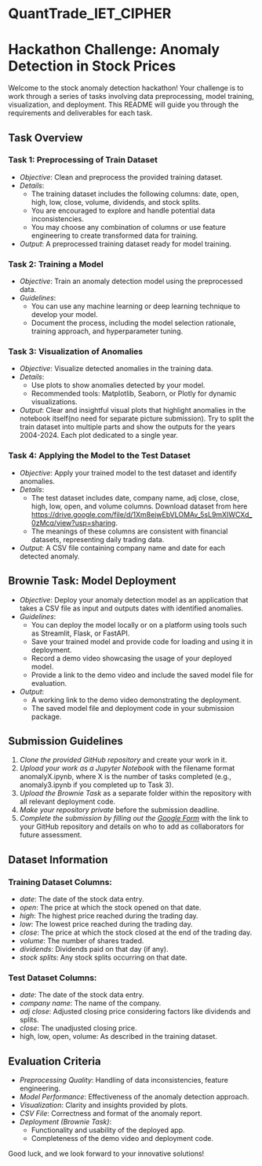 # QuantTrade_IET_CIPHER
# Hackathon Challenge: Anomaly Detection in Stock Prices

Welcome to the stock anomaly detection hackathon! Your challenge is to work through a series of tasks involving data preprocessing, model training, visualization, and deployment. This README will guide you through the requirements and deliverables for each task.

## Task Overview

### Task 1: Preprocessing of Train Dataset
- *Objective*: Clean and preprocess the provided training dataset.
- *Details*:
  - The training dataset includes the following columns: date, open, high, low, close, volume, dividends, and stock splits.
  - You are encouraged to explore and handle potential data inconsistencies.
  - You may choose any combination of columns or use feature engineering to create transformed data for training.
- *Output*: A preprocessed training dataset ready for model training.

### Task 2: Training a Model
- *Objective*: Train an anomaly detection model using the preprocessed data.
- *Guidelines*:
  - You can use any machine learning or deep learning technique to develop your model.
  - Document the process, including the model selection rationale, training approach, and hyperparameter tuning.

### Task 3: Visualization of Anomalies
- *Objective*: Visualize detected anomalies in the training data.
- *Details*:
  - Use plots to show anomalies detected by your model.
  - Recommended tools: Matplotlib, Seaborn, or Plotly for dynamic visualizations.
- *Output*: Clear and insightful visual plots that highlight anomalies in the notebook itself(no need for separate picture submission). Try to split the train dataset into multiple parts and show the outputs for the years 2004-2024. Each plot dedicated to a single year.

### Task 4: Applying the Model to the Test Dataset
- *Objective*: Apply your trained model to the test dataset and identify anomalies.
- *Details*:
  - The test dataset includes date, company name, adj close, close, high, low, open, and volume columns. Download dataset from here https://drive.google.com/file/d/1Xm8ejwEbVLOMAv_5sL9mXIWCXd_0zMcq/view?usp=sharing.
  - The meanings of these columns are consistent with financial datasets, representing daily trading data.
- *Output*: A CSV file containing company name and date for each detected anomaly.

## Brownie Task: Model Deployment
- *Objective*: Deploy your anomaly detection model as an application that takes a CSV file as input and outputs dates with identified anomalies.
- *Guidelines*:
  - You can deploy the model locally or on a platform using tools such as Streamlit, Flask, or FastAPI.
  - Save your trained model and provide code for loading and using it in deployment.
  - Record a demo video showcasing the usage of your deployed model.
  - Provide a link to the demo video and include the saved model file for evaluation.
- *Output*:
  - A working link to the demo video demonstrating the deployment.
  - The saved model file and deployment code in your submission package.

## Submission Guidelines
1. *Clone the provided GitHub repository* and create your work in it.
2. *Upload your work as a Jupyter Notebook* with the filename format anomalyX.ipynb, where X is the number of tasks completed (e.g., anomaly3.ipynb if you completed up to Task 3).
3. *Upload the Brownie Task* as a separate folder within the repository with all relevant deployment code.
4. *Make your repository private* before the submission deadline.
5. *Complete the submission by filling out the [Google Form](#)* with the link to your GitHub repository and details on who to add as collaborators for future assessment.

## Dataset Information
### Training Dataset Columns:
- *date*: The date of the stock data entry.
- *open*: The price at which the stock opened on that date.
- *high*: The highest price reached during the trading day.
- *low*: The lowest price reached during the trading day.
- *close*: The price at which the stock closed at the end of the trading day.
- *volume*: The number of shares traded.
- *dividends*: Dividends paid on that day (if any).
- *stock splits*: Any stock splits occurring on that date.

### Test Dataset Columns:
- *date*: The date of the stock data entry.
- *company name*: The name of the company.
- *adj close*: Adjusted closing price considering factors like dividends and splits.
- *close*: The unadjusted closing price.
- high, low, open, volume: As described in the training dataset.

## Evaluation Criteria
- *Preprocessing Quality*: Handling of data inconsistencies, feature engineering.
- *Model Performance*: Effectiveness of the anomaly detection approach.
- *Visualization*: Clarity and insights provided by plots.
- *CSV File*: Correctness and format of the anomaly report.
- *Deployment (Brownie Task)*:
  - Functionality and usability of the deployed app.
  - Completeness of the demo video and deployment code.

Good luck, and we look forward to your innovative solutions!
